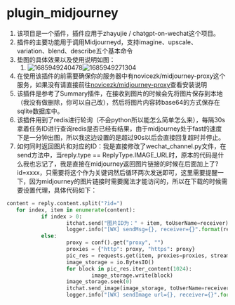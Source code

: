# plugin_midjourney
1. 该项目是一个插件，插件应用于zhayujie / chatgpt-on-wechat这个项目。
2. 插件的主要功能用于调用Midjourneyd，支持imagine、upscale、variation、blend、describe五个基本命令
3. 垫图的具体效果以及使用说明如图：
	1. ![1685949240478](https://github.com/Git-HandClup/plugin_midjourney/assets/38003767/dd067454-203b-40d1-8512-92fdcbc02526)![1685949271304](https://github.com/Git-HandClup/plugin_midjourney/assets/38003767/839e6a4a-59d9-4fc4-abad-cb3a92862922)
4. 在使用该插件的前需要确保你的服务器中有novicezk/midjourney-proxy这个服务，如果没有请直接前往[novicezk/midjourney-proxy](https://github.com/novicezk/midjourney-proxy)查看安装说明
5. 该插件是参考了Summary插件，在接收到图片的时候会先将图片保存到本地（我没有做删除，你可以自己改），然后将图片内容转base64的方式保存在sqlite数据库中。
6. 该插件用到了redis进行轮询（不会python所以能怎么简单怎么来），每隔30s拿着任务ID进行查询redis是否已经有结果，由于midjourney处于fast的速度下是一分钟出图，所以我这边设置的是超过90s以后会直接回复超时并停止。
7. 如何同时返回图片和对应的ID：我是直接修改了wechat_channel.py文件，在send方法中，当reply.type == ReplyType.IMAGE_URL时，原本的代码是什么我也忘记了，我是直接在midjourney返回图片链接的时候在后面加上了?id=xxxx，只需要将这个作为关键词然后循环两次发送即可，这里需要提醒一下，因为midjourney的图片链接时需要魔法才能访问的，所以在下载的时候需要设置代理，具体代码如下：
 ```python             
 content = reply.content.split("?id=")
	for index, item in enumerate(content):
			if index > 0:
					itchat.send("图片ID为：" + item, toUserName=receiver)
					logger.info("[WX] sendMsg={}, receiver={}".format(reply, receiver))
			else:
					proxy = conf().get("proxy", "")
					proxies = {"http": proxy, "https": proxy}
					pic_res = requests.get(item, proxies=proxies, stream=True)
					image_storage = io.BytesIO()
					for block in pic_res.iter_content(1024):
							image_storage.write(block)
					image_storage.seek(0)
					itchat.send_image(image_storage, toUserName=receiver)
					logger.info("[WX] sendImage url={}, receiver={}".format(item, receiver)) 
```
